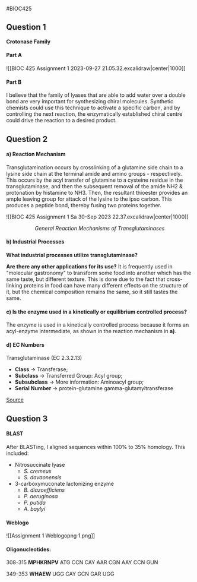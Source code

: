 #BIOC425 
## Question 1

**Crotonase Family**

#### Part A

![[BIOC 425 Assignment 1 2023-09-27 21.05.32.excalidraw|center|1000]]

#### Part B

I believe that the family of lyases that are able to add water over a double bond are very important for synthesizing chiral molecules. Synthetic chemists could use this technique to activate a specific carbon, and by controlling the next reaction, the enzymatically established chiral centre could drive the reaction to a desired product.

## Question 2
#### a) Reaction Mechanism

Transglutamination occurs by crosslinking of a glutamine side chain to a lysine side chain at the terminal amide and amino groups - respectively. This occurs by the acyl transfer of glutamine to a cysteine residue in the transglutaminase, and then the subsequent removal of the amide NH2 & protonation by histamine to NH3. Then, the resultant thioester provides an ample leaving group for attack of the lysine to the ipso carbon. This produces a peptide bond, thereby fusing two proteins together.

![[BIOC 425 Assignment 1 Sa 30-Sep 2023 22.37.excalidraw|center|1000]]
<center><i>General Reaction Mechanisms of Transglutaminases</i></center>

#### b) Industrial Processes
**What industrial processes utilize transglutaminase?**


**Are there any other applications for its use?**
It is frequently used in "molecular gastronomy" to transform some food into another which has the same taste, but different texture. This is done due to the fact that cross-linking proteins in food can have many different effects on the structure of it, but the chemical composition remains the same, so it still tastes the same.

#### c) Is the enzyme used in a kinetically or equilibrium controlled process?

The enzyme is used in a kinetically controlled process because it forms an acyl-enzyme intermediate, as shown in the reaction mechanism in **a)**.

#### d) EC Numbers
Transglutaminase (EC 2.3.2.13)
- **Class** $\rightarrow$ Transferase;
- **Subclass** $\rightarrow$ Transferred Group: Acyl group;
- **Subsubclass** $\rightarrow$ More information: Aminoacyl group;
- **Serial Number** $\rightarrow$ protein-glutamine gamma-glutamyltransferase

[Source](https://www.brenda-enzymes.org/enzyme.php?ecno=2.3.2.13)

## Question 3

#### BLAST 
After BLASTing, I aligned sequences within 100% to 35% homology.
This included: 
- Nitrosuccinate lyase
	- *S. cremeus*
	- *S. davaonensis*
- 3-carboxymuconate lactonizing enzyme
	- *B. diazoefficiens*
	- *P. aeruginosa*
	- *P. putida*
	- *A. baylyi*

#### Weblogo

![[Assignment 1 Weblogopng 1.png]]

#### Oligonucleotides:

308-315
**MPHKRNPV**
ATG CCN CAY AAR CGN AAY CCN GUN

349-353
**WHAEW**
UGG CAY GCN GAR UGG